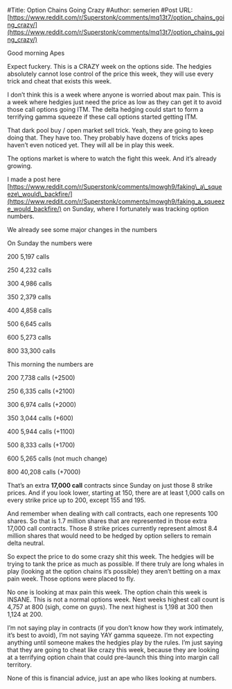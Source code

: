 #Title: Option Chains Going Crazy
#Author: semerien
#Post URL: [https://www.reddit.com/r/Superstonk/comments/mq13t7/option_chains_going_crazy/](https://www.reddit.com/r/Superstonk/comments/mq13t7/option_chains_going_crazy/)


  

Good morning Apes

Expect fuckery. This is a CRAZY week on the options side. The hedgies absolutely cannot lose control of the price this week, they will use every trick and cheat that exists this week.  

I don’t think this is a week where anyone is worried about max pain. This is a week where hedgies just need the price as low as they can get it to avoid those call options going ITM. The delta hedging could start to form a terrifying gamma squeeze if these call options started getting ITM.

That dark pool buy / open market sell trick. Yeah, they are going to keep doing that.  They have too. They probably have dozens of tricks apes haven’t even noticed yet. They will all be in play this week.

The options market is where to watch the fight this week.  And it’s already growing.

I made a post here [https://www.reddit.com/r/Superstonk/comments/mowgh9/faking\_a\_squeeze\_would\_backfire/](https://www.reddit.com/r/Superstonk/comments/mowgh9/faking_a_squeeze_would_backfire/) on Sunday, where I fortunately was tracking option numbers.

We already see some major changes in the numbers

On Sunday the numbers were

200 5,197 calls

250  4,232 calls

300 4,986 calls

350 2,379 calls

400 4,858 calls

500 6,645 calls

600 5,273 calls

800 33,300 calls

This morning the numbers are

200 7,738 calls (+2500)

250 6,335 calls (+2100)

300 6,974 calls (+2000)

350 3,044 calls (+600)

400 5,944 calls (+1100)

500 8,333 calls (+1700)

600 5,265 calls (not much change)

800 40,208 calls (+7000)

That’s an extra **17,000 call** contracts since Sunday on just those 8 strike prices. And if you look lower, starting at 150, there are at least 1,000 calls on every strike price up to 200, except 155 and 195. 

And remember when dealing with call contracts, each one represents 100 shares.  So that is 1.7 million shares that are represented in those extra 17,000 call contracts.  Those 8 strike prices currently represent almost 8.4 million shares that would need to be hedged by option sellers to remain delta neutral.

So expect the price to do some crazy shit this week. The hedgies will be trying to tank the price as much as possible.  If there truly are long whales in play (looking at the option chains it’s possible) they aren’t betting on a max pain week. Those options were placed to fly.

No one is looking at max pain this week. The option chain this week is INSANE. This is not a normal options week. Next weeks highest call count is 4,757 at 800 (sigh, come on guys). The next highest is 1,198 at 300 then 1,124 at 200.

I’m not saying play in contracts (if you don’t know how they work intimately, it’s best to avoid), I’m not saying YAY gamma squeeze. I’m not expecting anything until someone makes the hedgies play by the rules.  I’m just saying that they are going to cheat like crazy this week, because they are looking at a terrifying option chain that could pre-launch this thing into margin call territory.

None of this is financial advice, just an ape who likes looking at numbers.